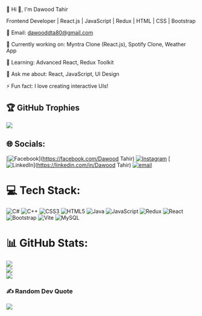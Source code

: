  💫 Hi 👋, I'm Dawood Tahir

Frontend Developer | React.js | JavaScript | Redux | HTML | CSS | Bootstrap

📩 Email: dawooddta80@gmail.com

🔭 Currently working on: Myntra Clone (React.js), Spotify Clone, Weather App

🌱 Learning: Advanced React, Redux Toolkit

💬 Ask me about: React, JavaScript, UI Design

⚡ Fun fact: I love creating interactive UIs!

## 🏆 GitHub Trophies
![](https://github-profile-trophy.vercel.app/?username=Dawood364&theme=radical&no-frame=false&no-bg=true&margin-w=4)

## 🌐 Socials:
[![Facebook](https://img.shields.io/badge/Facebook-%231877F2.svg?logo=Facebook&logoColor=white)](https://facebook.com/Dawood Tahir) [![Instagram](https://img.shields.io/badge/Instagram-%23E4405F.svg?logo=Instagram&logoColor=white)](https://instagram.com/chaudry_dawood_tahir) [![LinkedIn](https://www.linkedin.com/in/dawood-tahir-74b414314/)](https://linkedin.com/in/Dawood Tahir) [![email](https://img.shields.io/badge/Email-D14836?logo=gmail&logoColor=white)](mailto:dawoodta80@gmail.com) 


<!-- Snake Game Repo View -->



# 💻 Tech Stack:
![C#](https://img.shields.io/badge/c%23-%23239120.svg?style=plastic&logo=csharp&logoColor=white) ![C++](https://img.shields.io/badge/c++-%2300599C.svg?style=plastic&logo=c%2B%2B&logoColor=white) ![CSS3](https://img.shields.io/badge/css3-%231572B6.svg?style=plastic&logo=css3&logoColor=white) ![HTML5](https://img.shields.io/badge/html5-%23E34F26.svg?style=plastic&logo=html5&logoColor=white) ![Java](https://img.shields.io/badge/java-%23ED8B00.svg?style=plastic&logo=openjdk&logoColor=white) ![JavaScript](https://img.shields.io/badge/javascript-%23323330.svg?style=plastic&logo=javascript&logoColor=%23F7DF1E) ![Redux](https://img.shields.io/badge/redux-%23593d88.svg?style=plastic&logo=redux&logoColor=white) ![React](https://img.shields.io/badge/react-%2320232a.svg?style=plastic&logo=react&logoColor=%2361DAFB) ![Bootstrap](https://img.shields.io/badge/bootstrap-%238511FA.svg?style=plastic&logo=bootstrap&logoColor=white) ![Vite](https://img.shields.io/badge/vite-%23646CFF.svg?style=plastic&logo=vite&logoColor=white) ![MySQL](https://img.shields.io/badge/mysql-4479A1.svg?style=plastic&logo=mysql&logoColor=white)
# 📊 GitHub Stats:
![](https://github-readme-stats.vercel.app/api?username=Dawood364&theme=dark&hide_border=false&include_all_commits=true&count_private=false)<br/>
![](https://nirzak-streak-stats.vercel.app/?user=Dawood364&theme=dark&hide_border=false)<br/>
![](https://github-readme-stats.vercel.app/api/top-langs/?username=Dawood364&theme=dark&hide_border=false&include_all_commits=true&count_private=false&layout=compact)


### ✍️ Random Dev Quote
![](https://quotes-github-readme.vercel.app/api?type=horizontal&theme=radical)



<!-- Proudly created with GPRM ( https://gprm.itsvg.in ) -->
